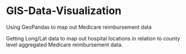 # GIS-Data-Visualization
Using GeoPandas to map out Medicare reimbursement data  

Getting Long/Lat data to map out hospital locations in relation to county level aggregated Medicare reimbursement data. 
